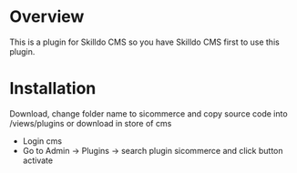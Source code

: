# Overview
This is a plugin for Skilldo CMS so you have Skilldo CMS first to use this plugin.
# Installation
Download, change folder name to sicommerce and copy source code into /views/plugins or download in store of cms
<ul>
<li>Login cms</li>
<li>Go to Admin -> Plugins -> search plugin sicommerce and click button activate</li>
</ul>
